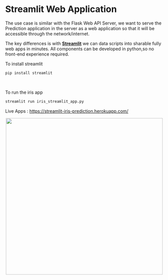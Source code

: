 # Streamlit Web Application

The use case is similar with the Flask Web API Server, we want to serve the Prediction application in the server as a web application so that it will be accessible through the network/internet.

The key differences is with **[Streamlit](https://www.streamlit.io/)** we can data scripts into sharable fully web apps in minutes. All components can be developed in python,so no front-end experience required.

To install streamlit

```python
pip install streamlit
```

<br>

To run the iris app

```python
streamlit run iris_streamlit_app.py
```

Live Apps : https://streamlit-iris-prediction.herokuapp.com/

<p align="center"> 
<img src="../static/streamlit_app.gif" width="500">
</p>